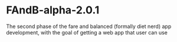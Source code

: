 # FAndB-alpha-2.0.1
The second phase of the fare and balanced (formally diet nerd) app development, with the goal of getting a web app that user can use 
